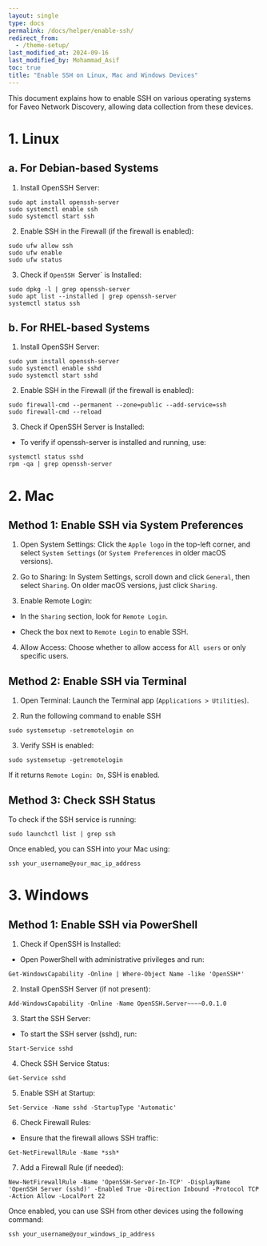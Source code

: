 ```yaml
---
layout: single
type: docs
permalink: /docs/helper/enable-ssh/
redirect_from:
  - /theme-setup/
last_modified_at: 2024-09-16
last_modified_by: Mohammad_Asif
toc: true
title: "Enable SSH on Linux, Mac and Windows Devices"
---
```


This document explains how to enable SSH on various operating systems for Faveo Network Discovery, allowing data collection from these devices.

# 1. Linux

## a. For Debian-based Systems

1. Install OpenSSH Server:
```
sudo apt install openssh-server
sudo systemctl enable ssh
sudo systemctl start ssh
```

2. Enable SSH in the Firewall (if the firewall is enabled):
```
sudo ufw allow ssh
sudo ufw enable
sudo ufw status
```

3. Check if `OpenSSH `Server` is Installed:
```
sudo dpkg -l | grep openssh-server
sudo apt list --installed | grep openssh-server
systemctl status ssh
```

## b. For RHEL-based Systems

1. Install OpenSSH Server:
```
sudo yum install openssh-server
sudo systemctl enable sshd
sudo systemctl start sshd
```

2. Enable SSH in the Firewall (if the firewall is enabled):
```
sudo firewall-cmd --permanent --zone=public --add-service=ssh
sudo firewall-cmd --reload
```

3. Check if OpenSSH Server is Installed:
- To verify if openssh-server is installed and running, use:
```
systemctl status sshd
rpm -qa | grep openssh-server
```

# 2. Mac

## Method 1: Enable SSH via System Preferences

1. Open System Settings: Click the `Apple logo` in the top-left corner, and select `System Settings` (or `System Preferences` in older macOS versions).

2. Go to Sharing: In System Settings, scroll down and click `General`, then select `Sharing`. On older macOS versions, just click `Sharing`.

3. Enable Remote Login:

- In the `Sharing` section, look for `Remote Login`.

- Check the box next to `Remote Login` to enable SSH.

4. Allow Access: Choose whether to allow access for `All users` or only specific users.


## Method 2: Enable SSH via Terminal

1. Open Terminal: Launch the Terminal app (`Applications > Utilities`).

2. Run the following command to enable SSH
```
sudo systemsetup -setremotelogin on
```

3. Verify SSH is enabled:
```
sudo systemsetup -getremotelogin
```
If it returns `Remote Login: On`, SSH is enabled.

## Method 3: Check SSH Status
To check if the SSH service is running:
```
sudo launchctl list | grep ssh
```

Once enabled, you can SSH into your Mac using:
```
ssh your_username@your_mac_ip_address
```

# 3. Windows

## Method 1: Enable SSH via PowerShell

1. Check if OpenSSH is Installed:

- Open PowerShell with administrative privileges and run:
```
Get-WindowsCapability -Online | Where-Object Name -like 'OpenSSH*'
```

2. Install OpenSSH Server (if not present):
```
Add-WindowsCapability -Online -Name OpenSSH.Server~~~~0.0.1.0
```

3. Start the SSH Server:

- To start the SSH server (sshd), run:
```
Start-Service sshd
```

4. Check SSH Service Status:
```
Get-Service sshd
```

5. Enable SSH at Startup:
```
Set-Service -Name sshd -StartupType 'Automatic'
```

6. Check Firewall Rules:

- Ensure that the firewall allows SSH traffic:
```
Get-NetFirewallRule -Name *ssh*
```

7. Add a Firewall Rule (if needed):
```
New-NetFirewallRule -Name 'OpenSSH-Server-In-TCP' -DisplayName 'OpenSSH Server (sshd)' -Enabled True -Direction Inbound -Protocol TCP -Action Allow -LocalPort 22
```

Once enabled, you can use SSH from other devices using the following command:
```
ssh your_username@your_windows_ip_address
```




